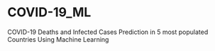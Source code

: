 # COVID-19_ML
COVID-19 Deaths and Infected Cases Prediction in 5 most populated Countries Using Machine Learning
